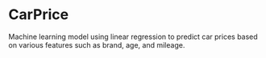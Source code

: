 # CarPrice
Machine learning model using linear regression to predict car prices based on various features such as brand, age, and mileage.
